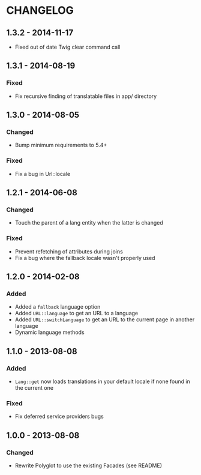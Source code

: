 # CHANGELOG

## 1.3.2 - 2014-11-17

- Fixed out of date Twig clear command call

## 1.3.1 - 2014-08-19

### Fixed
- Fix recursive finding of translatable files in app/ directory

## 1.3.0 - 2014-08-05

### Changed
- Bump minimum requirements to 5.4+

### Fixed
- Fix a bug in Url::locale

## 1.2.1 - 2014-06-08

### Changed
- Touch the parent of a lang entity when the latter is changed

### Fixed
- Prevent refetching of attributes during joins
- Fix a bug where the fallback locale wasn't properly used

## 1.2.0 - 2014-02-08

### Added
- Added a `fallback` language option
- Added `URL::language` to get an URL to a language
- Added `URL::switchLanguage` to get an URL to the current page in another language
- Dynamic language methods

## 1.1.0 - 2013-08-08

### Added
- `Lang::get` now loads translations in your default locale if none found in the current one

### Fixed
- Fix deferred service providers bugs

## 1.0.0 - 2013-08-08

### Changed
- Rewrite Polyglot to use the existing Facades (see README)
